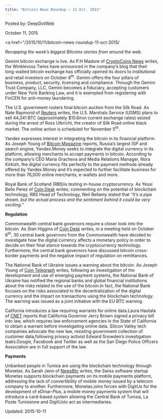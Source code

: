 ```yaml
---
title: "Bitcoin News Roundup – 11 Oct. 2015"
---
```



Posted by: DeepDotWeb
    
    
<span>October 11, 2015</span>


<span><a href="/2015/10/11/bitcoin-news-roundup-11-oct-2015/
        
<p><em>Recapping the week&#8217;s biggest Bitcoins stories from around the web. </em></p>
<p>Gemini bitcoin exchange is live. As P.H Madore of <a href="https://www.cryptocoinsnews.com/gemini-bitcoin-exchange-launches-needs-no-bitlicense-fincen/">CryptoCoins News</a> writes, the Winklevoss Twins have announced in the company’s blog that their long-waited bitcoin exchange has officially opened its doors to institutional and retail investors on October 8<sup>th</sup>. Gemini offers the four pillars of business, product, security, licensing and compliance. Through the Gemini Trust Company, LLC, Gemini becomes a fiduciary, accepting customers under New York Banking Law, and it is exempted from registering with FinCEN for anti-money laundering.</p>
<p>The U.S. government rosters final bitcoin auction from the Silk Road. As Nate Raymond of <a href="http://www.reuters.com/article/2015/10/05/us-usa-bitcoin-auction-idUSKCN0RZ1SP20151005">Reuters</a> writes, the U.S. Marshals Service (USMS) plans to sell 44,341 BTC (approximately $10.6mιn current exchange rates) seized during the arrest of Ross Ulbricht, the creator of Silk Road online black market. The online action is scheduled for November 5<sup>th</sup>.</p>
<p>Yandex expresses interest in integrating the bitcoin in its financial platform. As Joseph Young of <a href="https://bitcoinmagazine.com/articles/russia-s-largest-search-engine-yandex-interested-in-integrating-bitcoin-1444330362">Bitcoin Magazine</a> reports, Russia’s largest ISP and search engine, Yandex.Money seeks to integrate the digital currency in its platform, allowing merchants to accept payments in bitcoin. According to the company’s CEO Maria Gracheva and Media Relations Manager, Nora Kirkizh, the digital currency fits perfectly to the payment methods already offered by Yandex.Money and it’s expected to further facilitate business for more than 76,000 online merchants, e-wallets and more.</p>
<p>Royal Bank of Scotland (RBS)is testing in-house cryptocurrency. As Yessi Bello Perez of <a href="http://www.coindesk.com/royal-bank-of-scotland-trialing-in-house-cryptocurrency/">Coin Desk</a> writes, commenting on the potential of blockchain technology, RBS Head of Technology, Neil Bellamy stated that <em>“it’s a pipe dream, but the actual process and the sentiment behind it could be very exciting.&#8221;</em></p>
<p><strong>Regulation </strong></p>
<p>Commonwealth central bank governors require a closer look into the bitcoin. As Stan Higgins of <a href="http://www.coindesk.com/commonwealth-central-bankers-raise-bitcoin-policy-questions/">Coin Desk</a> writes, in a meeting held on October 6<sup>th</sup>, 30 central bank governors from the Commonwealth have decided to investigate how the digital currency affects a monetary policy in order to decide on their final stance towards the cryptocurrency technology. Furthermore, the central bank governors have discussed bitcoin cross-border payments and the negative impact of regulation on remittances.</p>
<p>The National Bank of Ukraine issues a warning about the bitcoin. As Joseph Young of <a href="http://cointelegraph.com/news/115394/ukraine-national-bank-joins-eu-btc-warning-still-eyeing-blockchain">Coin Telegraph</a> writes, following an investigation of the development and use of emerging payment systems, the National Bank of Ukraine has notified the regional banks and global financial institutions about the risks related to the use of the bitcoin.In fact, the National Bank focuses on the risks associated to the decentralization of the digital currency and the impact on transactions using the blockchain technology. The warning was issued as a joint initiative with the EU BTC warning.</p>
<p>California introduces a law requiring warrants for online data.Laura Hautala of <a href="http://www.cnet.com/news/new-california-law-requires-police-to-get-warrants-for-online-data/#ftag=CAD590a51e">CNET</a> reports that California Governor Jerry Brown signed a privacy bill into law, which requires law enforcement agencies in the State of California to obtain a warrant before investigating online data. Silicon Valley tech companies advocate the new law, resisting government collection of customer data,following privacy activist Edward Snowden&#8217;s investigation leaks.Google, Facebook and Twitter as well as the San Diego Police Officers Association are in full support of the law.</p>
<p><strong>Payments</strong></p>
<p>Unbanked people in Tunisia are using the blockchain technology through Monetas. As Sarah Jenn of <a href="http://www.newsbtc.com/2015/10/09/tunisia-taps-into-blockchain-payments-system-thru-monetas/">NewsBtc</a> writes, the Swiss software startup Monetas supports blockchain payments on its mobile payments platform, addressing the lack of convertibility of mobile money issued by a telecom company to another. Furthermore, Monetas joins forces with DigitUs for the development of eDinar-Plus, a mobile money payments system that will introduce a card-based system allowing the Central Bank of Tunisia, La Poste Tunisienne and DigitUsto act as intermediaries.</p>
    
    

 Updated: 2015-10-11
    
    


